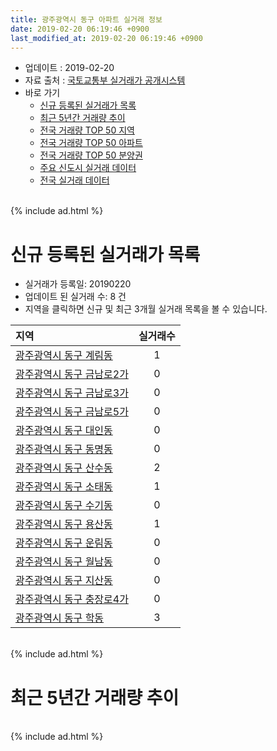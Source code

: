 ```yaml
---
title: 광주광역시 동구 아파트 실거래 정보
date: 2019-02-20 06:19:46 +0900
last_modified_at: 2019-02-20 06:19:46 +0900
---
```


* 업데이트 : 2019-02-20
* 자료 출처 : [국토교통부 실거래가 공개시스템](http://rt.molit.go.kr)
* 바로 가기
    * [신규 등록된 실거래가 목록](#신규-등록된-실거래가-목록)
    * [최근 5년간 거래량 추이](#최근-5년간-거래량-추이)
    * [전국 거래량 TOP 50 지역](https://inasie.github.io/apt-trade-info/최근-3개월-전국에서-가장-거래가-많이-발생한-지역)
    * [전국 거래량 TOP 50 아파트](https://inasie.github.io/apt-trade-info/최근-3개월-전국에서-가장-거래가-많이-발생한-아파트)
    * [전국 거래량 TOP 50 분양권](https://inasie.github.io/apt-trade-info/최근-3개월-전국에서-가장-거래가-많이-발생한-분양권)
    * [주요 신도시 실거래 데이터](https://inasie.github.io/apt-trade-info/주요-신도시)
    * [전국 실거래 데이터](https://inasie.github.io/apt-trade-info/전국)

<br>
{% include ad.html %}
<br>

# 신규 등록된 실거래가 목록
* 실거래가 등록일: 20190220
* 업데이트 된 실거래 수: 8 건
* 지역을 클릭하면 신규 및 최근 3개월 실거래 목록을 볼 수 있습니다.


|지역|실거래수|
|:---|:---:|
|[광주광역시 동구 계림동](https://inasie.github.io/apt-trade-info/광주광역시-동구-계림동)|1|
|[광주광역시 동구 금남로2가](https://inasie.github.io/apt-trade-info/광주광역시-동구-금남로2가)|0|
|[광주광역시 동구 금남로3가](https://inasie.github.io/apt-trade-info/광주광역시-동구-금남로3가)|0|
|[광주광역시 동구 금남로5가](https://inasie.github.io/apt-trade-info/광주광역시-동구-금남로5가)|0|
|[광주광역시 동구 대인동](https://inasie.github.io/apt-trade-info/광주광역시-동구-대인동)|0|
|[광주광역시 동구 동명동](https://inasie.github.io/apt-trade-info/광주광역시-동구-동명동)|0|
|[광주광역시 동구 산수동](https://inasie.github.io/apt-trade-info/광주광역시-동구-산수동)|2|
|[광주광역시 동구 소태동](https://inasie.github.io/apt-trade-info/광주광역시-동구-소태동)|1|
|[광주광역시 동구 수기동](https://inasie.github.io/apt-trade-info/광주광역시-동구-수기동)|0|
|[광주광역시 동구 용산동](https://inasie.github.io/apt-trade-info/광주광역시-동구-용산동)|1|
|[광주광역시 동구 운림동](https://inasie.github.io/apt-trade-info/광주광역시-동구-운림동)|0|
|[광주광역시 동구 월남동](https://inasie.github.io/apt-trade-info/광주광역시-동구-월남동)|0|
|[광주광역시 동구 지산동](https://inasie.github.io/apt-trade-info/광주광역시-동구-지산동)|0|
|[광주광역시 동구 충장로4가](https://inasie.github.io/apt-trade-info/광주광역시-동구-충장로4가)|0|
|[광주광역시 동구 학동](https://inasie.github.io/apt-trade-info/광주광역시-동구-학동)|3|


<br>
{% include ad.html %}
<br>

# 최근 5년간 거래량 추이


<div style="width:100%;">
    <canvas id="deal_progress" height="200"></canvas>
</div>

<script>
new Chart(document.getElementById("deal_progress"), {
    type: 'line',
    data: {
        labels: ['201402','201403','201404','201405','201406','201407','201408','201409','201410','201411','201412','201501','201502','201503','201504','201505','201506','201507','201508','201509','201510','201511','201512','201601','201602','201603','201604','201605','201606','201607','201608','201609','201610','201611','201612','201701','201702','201703','201704','201705','201706','201707','201708','201709','201710','201711','201712','201801','201802','201803','201804','201805','201806','201807','201808','201809','201810','201811','201812','201901','201902'],
        datasets: [{
            label: '매매',
            pointRadius: 1,
            data: [76, 65, 68, 58, 73, 57, 47, 62, 67, 76, 54, 69, 78, 107, 59, 53, 50, 63, 39, 39, 80, 69, 43, 35, 49, 97, 59, 53, 57, 59, 60, 55, 77, 55, 54, 44, 67, 65, 55, 70, 67, 82, 80, 68, 52, 107, 58, 625, 319, 253, 164, 172, 194, 186, 210, 178, 157, 94, 83, 67, 25],
            borderColor: "rgba(255, 201, 14, 1)",
            backgroundColor: "rgba(255, 201, 14, 0.5)",
            fill: false,
            lineTension: 0
        },{
            label: '전월세',
            pointRadius: 1,
            data: [26, 17, 17, 19, 12, 29, 25, 29, 25, 21, 24, 27, 24, 39, 22, 23, 15, 18, 14, 13, 26, 18, 28, 31, 31, 30, 41, 45, 52, 46, 38, 28, 27, 35, 30, 70, 122, 182, 58, 53, 39, 31, 29, 26, 17, 24, 42, 68, 50, 65, 47, 65, 69, 59, 40, 33, 51, 41, 37, 66, 26],
            borderColor: "rgba(0, 141, 185, 1)",
            backgroundColor: "rgba(0, 141, 185, 0.5)",
            fill: false,
            lineTension: 0
        }
        ]
    },
    options: {
        responsive: true,
        title: {
            display: false
        },
        tooltips: {
            mode: 'index',
            intersect: false
        },
        hover: {
            mode: 'nearest',
            intersect: true
        },
        scales: {
            xAxes: [{
                display: true,
                scaleLabel: {
                    display: true,
                    labelString: '년/월'
                }
            }],
            yAxes: [{
                display: true,
                ticks: {
                    suggestedMin: 0,
                },
                scaleLabel: {
                    display: true,
                    labelString: '실거래 수'
                }
            }]
        }
    }
});

</script>


<br>
{% include ad.html %}
<br>

